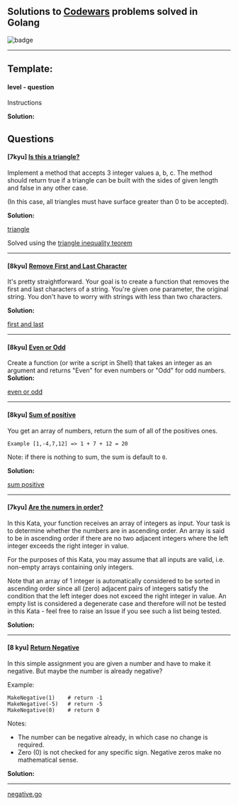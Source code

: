## Solutions to [Codewars](https://www.codewars.com/) problems solved in Golang

![badge](https://www.codewars.com/users/edsoncelio/badges/large)

---

## Template:

#### level - question 

Instructions

**Solution:**
 
## Questions

#### [**7kyu**] [Is this a triangle?](https://www.codewars.com/kata/56606694ec01347ce800001b/train/go)

Implement a method that accepts 3 integer values a, b, c. The method should return true if a triangle can be built with the sides of given length and false in any other case.

(In this case, all triangles must have surface greater than 0 to be accepted).

**Solution:**

[triangle](solutions/triangle.go)

Solved using the [triangle inequality teorem](http://www.mathwarehouse.com/geometry/triangles/triangle-inequality-theorem-rule-explained.php)

---

#### [**8kyu**] [Remove First and Last Character](https://www.codewars.com/kata/56bc28ad5bdaeb48760009b0/train/go)

It's pretty straightforward. Your goal is to create a function that removes the first and last characters of a string. You're given one parameter, the original string. You don't have to worry with strings with less than two characters.

**Solution:**

[first and last](solutions/first_and_last.go)

---

#### [**8kyu**] [Even or Odd](https://www.codewars.com/kata/even-or-odd/train/go)

Create a function (or write a script in Shell) that takes an integer as an argument and returns "Even" for even numbers or "Odd" for odd numbers.
**Solution:**

[even or odd](solutions/even_odd.go)

---

#### [8kyu] [Sum of positive](https://www.codewars.com/kata/sum-of-positive/train/go)

You get an array of numbers, return the sum of all of the positives ones.

`Example [1,-4,7,12] => 1 + 7 + 12 = 20`

Note: if there is nothing to sum, the sum is default to `0`.

**Solution:**

[sum positive](solutions/sum_positive.go)

---

#### [7kyu] [Are the numers in order?](https://www.codewars.com/kata/are-the-numbers-in-order/train/go)

In this Kata, your function receives an array of integers as input. Your task is to determine whether the numbers are in ascending order. An array is said to be in ascending order if there are no two adjacent integers where the left integer exceeds the right integer in value.

For the purposes of this Kata, you may assume that all inputs are valid, i.e. non-empty arrays containing only integers.

Note that an array of 1 integer is automatically considered to be sorted in ascending order since all (zero) adjacent pairs of integers satisfy the condition that the left integer does not exceed the right integer in value. An empty list is considered a degenerate case and therefore will not be tested in this Kata - feel free to raise an Issue if you see such a list being tested.

**Solution:**

--- 

#### [8 kyu] [Return Negative](https://www.codewars.com/kata/55685cd7ad70877c23000102/train/go)


In this simple assignment you are given a number and have to make it negative. But maybe the number is already negative?

Example:

```
MakeNegative(1)    # return -1
MakeNegative(-5)   # return -5
MakeNegative(0)    # return 0
```

Notes:

* The number can be negative already, in which case no change is required.
* Zero (0) is not checked for any specific sign. Negative zeros make no mathematical sense.

**Solution:**

---

[negative.go](solutions/negative.go)
